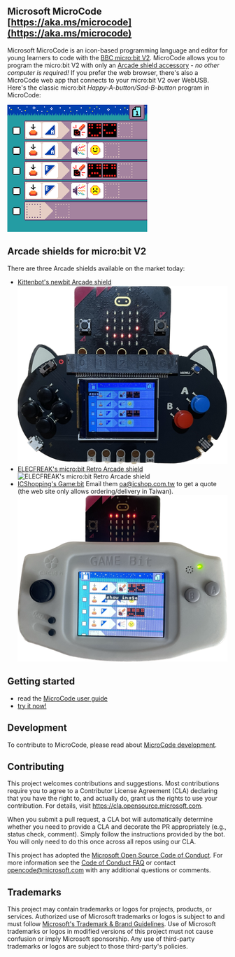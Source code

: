 ## Microsoft MicroCode [https://aka.ms/microcode](https://aka.ms/microcode)

Microsoft MicroCode is an icon-based programming language and editor for young learners to code with the [BBC micro:bit V2](https://microbit.org). MicroCode allows you to program the micro:bit V2 with only an [Arcade shield accessory](#arcade-shields-for-microbit-v2) - *no other computer is required!* If you prefer the web browser, there's also a MicroCode web app that connects to your micro:bit V2 over WebUSB. Here's the classic micro:bit *Happy-A-button/Sad-B-button* program in MicroCode:

![MicroCode screenshot](./docs/images/generated/sample_smiley_buttons.png)

## Arcade shields for micro:bit V2

There are three Arcade shields available on the market today:

- [Kittenbot's newbit Arcade shield](https://www.kittenbot.cc/products/newbit-arcade-shield) ![Kittenbot's newbit Arcade shield](./assets/newbit-shield.png)
- [ELECFREAK's micro:bit Retro Arcade shield](https://shop.elecfreaks.com/products/micro-bit-retro-programming-arcade
) ![ELECFREAK's micro:bit Retro Arcade shield](./assets/elecfreaks-shield.png)
- [ICShopping's Game:bit](https://www.icshop.com.tw/products/368112100118) Email them [oa@icshop.com.tw](mailto:oa@icshop.com.tw) to get a quote (the web site only allows ordering/delivery in Taiwan). ![ICShopping's Game:bit](./assets/gamebit-shield.png)

## Getting started

-   read the [MicroCode user guide](https://microsoft.github.io/microcode/docs/manual)
-   [try it now!](https://aka.ms/microcode)

## Development

To contribute to MicroCode, please read about [MicroCode development](./docs/develop.md).

## Contributing

This project welcomes contributions and suggestions. Most contributions require you to agree to a
Contributor License Agreement (CLA) declaring that you have the right to, and actually do, grant us
the rights to use your contribution. For details, visit https://cla.opensource.microsoft.com.

When you submit a pull request, a CLA bot will automatically determine whether you need to provide
a CLA and decorate the PR appropriately (e.g., status check, comment). Simply follow the instructions
provided by the bot. You will only need to do this once across all repos using our CLA.

This project has adopted the [Microsoft Open Source Code of Conduct](https://opensource.microsoft.com/codeofconduct/).
For more information see the [Code of Conduct FAQ](https://opensource.microsoft.com/codeofconduct/faq/) or
contact [opencode@microsoft.com](mailto:opencode@microsoft.com) with any additional questions or comments.

## Trademarks

This project may contain trademarks or logos for projects, products, or services. Authorized use of Microsoft
trademarks or logos is subject to and must follow
[Microsoft's Trademark & Brand Guidelines](https://www.microsoft.com/en-us/legal/intellectualproperty/trademarks/usage/general).
Use of Microsoft trademarks or logos in modified versions of this project must not cause confusion or imply Microsoft sponsorship.
Any use of third-party trademarks or logos are subject to those third-party's policies.
